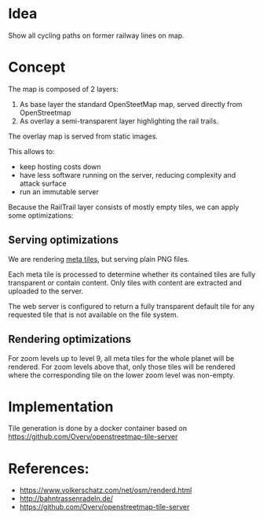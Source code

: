 
# Idea

Show all cycling paths on former railway lines on map. 
 
# Concept

The map is composed of 2 layers:
1. As base layer the standard OpenSteetMap map, served directly from OpenStreetmap
1. As overlay a semi-transparent layer highlighting the rail trails.

The overlay map is served from static images.

This allows to:
- keep hosting costs down
- have less software running on the server, reducing complexity and attack surface
- run an immutable server

Because the RailTrail layer consists of mostly empty tiles, we can apply some optimizations:

## Serving optimizations

We are rendering [meta tiles](https://wiki.openstreetmap.org/wiki/Meta_tiles), but serving plain PNG files.

Each meta tile is processed to determine whether its contained tiles are fully transparent or contain content. Only tiles with content are extracted and uploaded to the server.

The web server is configured to return a fully transparent default tile for any requested tile that is not available on the file system.

## Rendering optimizations

For zoom levels up to level 9, all meta tiles for the whole planet will be rendered.
For zoom levels above that, only those tiles will be rendered where the corresponding tile on the lower zoom level was non-empty.

# Implementation

Tile generation is done by a docker container based on https://github.com/Overv/openstreetmap-tile-server


# References:
  - https://www.volkerschatz.com/net/osm/renderd.html
  - http://bahntrassenradeln.de/
  - https://github.com/Overv/openstreetmap-tile-server
